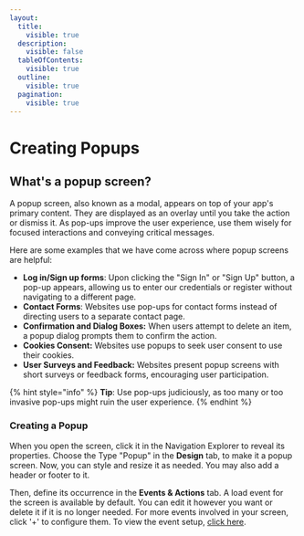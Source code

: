 ```yaml
---
layout:
  title:
    visible: true
  description:
    visible: false
  tableOfContents:
    visible: true
  outline:
    visible: true
  pagination:
    visible: true
---
```


# Creating Popups

## What's a popup screen?

A popup screen, also known as a modal, appears on top of your app's primary content. They are displayed as an overlay until you take the action or dismiss it. As pop-ups improve the user experience, use them wisely for focused interactions and conveying critical messages.

Here are some examples that we have come across where popup screens are helpful:

* **Log in/Sign up forms**: Upon clicking the "Sign In" or "Sign Up" button, a pop-up appears, allowing us to enter our credentials or register without navigating to a different page.
* **Contact Forms**: Websites use pop-ups for contact forms instead of directing users to a separate contact page.
* **Confirmation and Dialog Boxes:** When users attempt to delete an item, a popup dialog prompts them to confirm the action.
* **Cookies Consent:** Websites use popups to seek user consent to use their cookies.
* **User Surveys and Feedback:** Websites present popup screens with short surveys or feedback forms, encouraging user participation.

{% hint style="info" %}
**Tip**: Use pop-ups judiciously, as too many or too invasive pop-ups might ruin the user experience.
{% endhint %}

### Creating a Popup

When you open the screen, click it in the Navigation Explorer to reveal its properties. Choose the Type "Popup" in the **Design** tab, to make it a popup screen. Now, you can style and resize it as needed. You may also add a header or footer to it.

Then, define its occurrence in the **Events & Actions** tab. A load event for the screen is available by default. You can edit it however you want or delete it if it is no longer needed. For more events involved in your screen, click '+' to configure them. To view the event setup, [click here](broken-reference).
